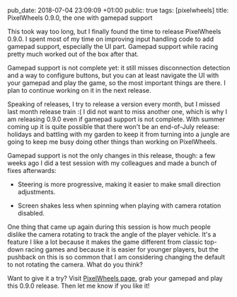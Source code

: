 pub_date: 2018-07-04 23:09:09 +01:00
public: true
tags: [pixelwheels]
title: PixelWheels 0.9.0, the one with gamepad support

This took way too long, but I finally found the time to release PixelWheels 0.9.0. I spent most of my time on improving input handling code to add gamepad support, especially the UI part. Gamepad support while racing pretty much worked out of the box after that.

<!-- break -->

Gamepad support is not complete yet: it still misses disconnection detection and a way to configure buttons, but you can at least navigate the UI with your gamepad and play the game, so the most important things are there. I plan to continue working on it in the next release.

Speaking of releases, I try to release a version every month, but I missed last month release train :( I did not want to miss another one, which is why I am releasing 0.9.0 even if gamepad support is not complete. With summer coming up it is quite possible that there won't be an end-of-July release: holidays and battling with my garden to keep it from turning into a jungle are going to keep me busy doing other things than working on PixelWheels.

Gamepad support is not the only changes in this release, though: a few weeks ago I did a test session with my colleagues and made a bunch of fixes afterwards:

- Steering is more progressive, making it easier to make small direction adjustments.

- Screen shakes less when spinning when playing with camera rotation disabled.

One thing that came up again during this session is how much people dislike the camera rotating to track the angle of the player vehicle. It's a feature I like a lot because it makes the game different from classic top-down racing games and because it is easier for younger players, but the pushback on this is so common that I am considering changing the default to not rotating the camera. What do you think?

Want to give it a try? Visit [PixelWheels page](/projects/pixelwheels), grab your gamepad and play this 0.9.0 release. Then let me know if you like it!
